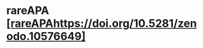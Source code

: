 # rareAPA [[rareAPA](https://doi.org/10.5281/zenodo.10576649)https://doi.org/10.5281/zenodo.10576649]
